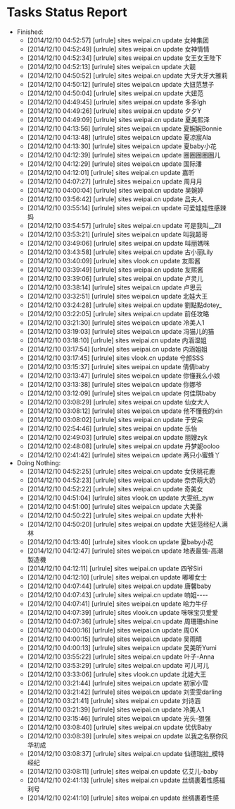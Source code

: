 Tasks Status Report
============

* Finished:
    * [2014/12/10 04:52:57] [urlrule] sites weipai.cn update 女神集团
    * [2014/12/10 04:52:49] [urlrule] sites weipai.cn update 女神情情
    * [2014/12/10 04:52:34] [urlrule] sites weipai.cn update 女王女王陛下
    * [2014/12/10 04:52:13] [urlrule] sites weipai.cn update 大靓
    * [2014/12/10 04:50:52] [urlrule] sites weipai.cn update 大牙大牙大雅莉
    * [2014/12/10 04:50:12] [urlrule] sites weipai.cn update 大妞范慧子
    * [2014/12/10 04:50:04] [urlrule] sites weipai.cn update 大妞范
    * [2014/12/10 04:49:45] [urlrule] sites weipai.cn update 多多lgh
    * [2014/12/10 04:49:26] [urlrule] sites weipai.cn update 夕夕Y
    * [2014/12/10 04:49:09] [urlrule] sites weipai.cn update 夏美熙泽
    * [2014/12/10 04:13:56] [urlrule] sites weipai.cn update 夏婉婉Bonnie
    * [2014/12/10 04:13:48] [urlrule] sites weipai.cn update 夏凉宸Ala
    * [2014/12/10 04:13:30] [urlrule] sites weipai.cn update 夏baby小花
    * [2014/12/10 04:12:39] [urlrule] sites weipai.cn update 圈圈圈圈圈儿
    * [2014/12/10 04:12:29] [urlrule] sites weipai.cn update 国际潘
    * [2014/12/10 04:12:01] [urlrule] sites weipai.cn update 嘉昕
    * [2014/12/10 04:07:27] [urlrule] sites weipai.cn update 周月月
    * [2014/12/10 04:00:04] [urlrule] sites weipai.cn update 吴婉婷
    * [2014/12/10 03:56:42] [urlrule] sites weipai.cn update 吕夫人
    * [2014/12/10 03:55:14] [urlrule] sites weipai.cn update 可爱娃娃性感辣妈
    * [2014/12/10 03:54:57] [urlrule] sites weipai.cn update 可是我叫__Zll
    * [2014/12/10 03:53:21] [urlrule] sites weipai.cn update 叫我超哥
    * [2014/12/10 03:49:06] [urlrule] sites weipai.cn update 叫丽媽咪
    * [2014/12/10 03:43:58] [urlrule] sites weipai.cn update 古小丽Lily
    * [2014/12/10 03:40:09] [urlrule] sites vlook.cn update 友熙酱
    * [2014/12/10 03:39:49] [urlrule] sites weipai.cn update 友熙酱
    * [2014/12/10 03:39:06] [urlrule] sites weipai.cn update 卢灵儿
    * [2014/12/10 03:38:14] [urlrule] sites weipai.cn update 卢思云
    * [2014/12/10 03:32:51] [urlrule] sites weipai.cn update 北娃大王
    * [2014/12/10 03:24:28] [urlrule] sites weipai.cn update 劉點點dotey_
    * [2014/12/10 03:22:05] [urlrule] sites weipai.cn update 前任攻略
    * [2014/12/10 03:21:30] [urlrule] sites weipai.cn update 冷美人1
    * [2014/12/10 03:19:03] [urlrule] sites weipai.cn update 冯猫儿的猫
    * [2014/12/10 03:18:10] [urlrule] sites weipai.cn update 内涵湿姐
    * [2014/12/10 03:17:54] [urlrule] sites weipai.cn update 内涵姐姐
    * [2014/12/10 03:17:45] [urlrule] sites vlook.cn update 兮颜SSS
    * [2014/12/10 03:15:37] [urlrule] sites weipai.cn update 倩倩baby
    * [2014/12/10 03:13:47] [urlrule] sites weipai.cn update 你懂我么小娘
    * [2014/12/10 03:13:38] [urlrule] sites weipai.cn update 你娜爷
    * [2014/12/10 03:12:09] [urlrule] sites weipai.cn update 何佳琪baby
    * [2014/12/10 03:08:29] [urlrule] sites weipai.cn update 仙女大人
    * [2014/12/10 03:08:12] [urlrule] sites weipai.cn update 他不懂我的xin
    * [2014/12/10 03:08:02] [urlrule] sites weipai.cn update 于安朵
    * [2014/12/10 02:54:46] [urlrule] sites weipai.cn update 乐怡
    * [2014/12/10 02:49:03] [urlrule] sites weipai.cn update 丽嫂zyk
    * [2014/12/10 02:48:08] [urlrule] sites weipai.cn update 丹梦妮ooloo
    * [2014/12/10 02:41:42] [urlrule] sites weipai.cn update 两只小蜜蜂丫
* Doing Nothing:
    * [2014/12/10 04:52:25] [urlrule] sites weipai.cn update 女侠桃花鹿
    * [2014/12/10 04:52:23] [urlrule] sites weipai.cn update 奈奈萌大奶
    * [2014/12/10 04:52:22] [urlrule] sites weipai.cn update 奇美女
    * [2014/12/10 04:51:04] [urlrule] sites vlook.cn update 大雯纸_zyw
    * [2014/12/10 04:51:00] [urlrule] sites weipai.cn update 大美露
    * [2014/12/10 04:50:22] [urlrule] sites weipai.cn update 大朴朴
    * [2014/12/10 04:50:20] [urlrule] sites weipai.cn update 大妞范经纪人满林
    * [2014/12/10 04:13:40] [urlrule] sites vlook.cn update 夏baby小花
    * [2014/12/10 04:12:47] [urlrule] sites weipai.cn update 地表最強-高潮製造機
    * [2014/12/10 04:12:11] [urlrule] sites weipai.cn update 四爷Siri
    * [2014/12/10 04:12:10] [urlrule] sites weipai.cn update 嘟嘟女士
    * [2014/12/10 04:07:44] [urlrule] sites weipai.cn update 唐馨baby
    * [2014/12/10 04:07:43] [urlrule] sites weipai.cn update 响姐----
    * [2014/12/10 04:07:41] [urlrule] sites weipai.cn update 哈力牛仔
    * [2014/12/10 04:07:39] [urlrule] sites vlook.cn update 咪咪宝贝爱爱
    * [2014/12/10 04:07:36] [urlrule] sites weipai.cn update 周珊珊shine
    * [2014/12/10 04:00:16] [urlrule] sites weipai.cn update 周OK
    * [2014/12/10 04:00:15] [urlrule] sites weipai.cn update 吴雨晴
    * [2014/12/10 04:00:13] [urlrule] sites weipai.cn update 吴美昕Yumi
    * [2014/12/10 03:55:22] [urlrule] sites weipai.cn update 叶子-Anna
    * [2014/12/10 03:53:29] [urlrule] sites weipai.cn update 可儿可儿
    * [2014/12/10 03:33:06] [urlrule] sites vlook.cn update 北娃大王
    * [2014/12/10 03:21:44] [urlrule] sites weipai.cn update 初家小雪
    * [2014/12/10 03:21:42] [urlrule] sites weipai.cn update 刘雯雯darling
    * [2014/12/10 03:21:41] [urlrule] sites weipai.cn update 刘诗涵
    * [2014/12/10 03:21:39] [urlrule] sites weipai.cn update 冷美人1
    * [2014/12/10 03:15:46] [urlrule] sites weipai.cn update 光头-狠强
    * [2014/12/10 03:08:40] [urlrule] sites weipai.cn update 优优Baby
    * [2014/12/10 03:08:39] [urlrule] sites weipai.cn update 以我之名祭你风华初成
    * [2014/12/10 03:08:37] [urlrule] sites weipai.cn update 仙德瑞拉_模特经纪
    * [2014/12/10 03:08:11] [urlrule] sites weipai.cn update 亿艾儿-baby
    * [2014/12/10 02:41:13] [urlrule] sites weipai.cn update 丝绸裹着性感福利号
    * [2014/12/10 02:41:10] [urlrule] sites weipai.cn update 丝绸裹着性感
